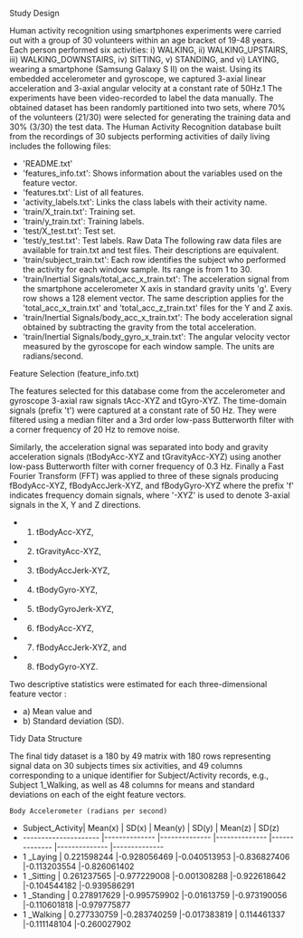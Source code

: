 Study Design

Human activity recognition using smartphones experiments were carried out with a group of 30 volunteers within an age bracket of 19-48 years. Each person performed six activities: i) WALKING, ii) WALKING_UPSTAIRS, iii) WALKING_DOWNSTAIRS, iv) SITTING, v) STANDING, and vi) LAYING, wearing a smartphone (Samsung Galaxy S II) on the waist. Using its embedded accelerometer and gyroscope, we captured 3-axial linear acceleration and 3-axial angular velocity at a constant rate of 50Hz.1
The experiments have been video-recorded to label the data manually. The obtained dataset has been randomly partitioned into two sets, where 70% of the volunteers (21/30) were selected for generating the training data and 30% (3/30) the test data. The Human Activity Recognition database built from the recordings of 30 subjects performing activities of daily living includes the following files:
- 'README.txt'
- 'features_info.txt': Shows information about the variables used on the feature vector.
- 'features.txt': List of all features.
- 'activity_labels.txt': Links the class labels with their activity name.
- 'train/X_train.txt': Training set.
- 'train/y_train.txt': Training labels.
- 'test/X_test.txt': Test set.
- 'test/y_test.txt': Test labels.
Raw Data
The following raw data files are available for train.txt and test files. Their descriptions are equivalent. 
- 'train/subject_train.txt': Each row identifies the subject who performed the activity for each window sample. Its range is from 1 to 30. 
- 'train/Inertial Signals/total_acc_x_train.txt': The acceleration signal from the smartphone accelerometer X axis in standard gravity units 'g'. Every row shows a 128 element vector. The same description applies for the 'total_acc_x_train.txt' and 'total_acc_z_train.txt' files for the Y and Z axis. 
- 'train/Inertial Signals/body_acc_x_train.txt': The body acceleration signal obtained by subtracting the gravity from the total acceleration. 
- 'train/Inertial Signals/body_gyro_x_train.txt': The angular velocity vector measured by the gyroscope for each window sample. The units are radians/second.
 
Feature Selection (feature_info.txt)

The features selected for this database come from the accelerometer and gyroscope 3-axial raw signals tAcc-XYZ and tGyro-XYZ. The time-domain signals (prefix 't') were captured at a constant rate of 50 Hz. They were filtered using a median filter and a 3rd order low-pass Butterworth filter with a corner frequency of 20 Hz to remove noise.  

Similarly, the acceleration signal was separated into body and gravity acceleration signals (tBodyAcc-XYZ and tGravityAcc-XYZ) using another low-pass Butterworth filter with corner frequency of 0.3 Hz. Finally a Fast Fourier Transform (FFT) was applied to three of these signals producing fBodyAcc-XYZ, fBodyAccJerk-XYZ, and fBodyGyro-XYZ  where the prefix  'f' indicates frequency domain signals, where '-XYZ' is used to denote 3-axial signals in the X, Y and Z directions.

- 1)	tBodyAcc-XYZ,
- 2)	tGravityAcc-XYZ,
- 3)	tBodyAccJerk-XYZ,
- 4)	tBodyGyro-XYZ,
- 5)	tBodyGyroJerk-XYZ,
- 6)	fBodyAcc-XYZ,
- 7)	fBodyAccJerk-XYZ, and
- 8)	fBodyGyro-XYZ.

Two descriptive statistics were estimated for each three-dimensional feature vector : 

- a)	Mean value and
- b)	Standard deviation (SD).

Tidy Data Structure

The final tidy dataset is a 180 by 49 matrix with 180 rows representing signal data on 30 subjects times six activities, and 49 columns corresponding to a unique identifier for Subject/Activity records, e.g., Subject 1_Walking, as well as 48 columns for means and standard deviations on each of the eight feature vectors.

 	Body Accelerometer (radians per second)
- Subject_Activity|	 Mean(x)     |	SD(x)       |	Mean(y)     |	SD(y)       |	Mean(z)     |	SD(z)
- --------------------- |--------------  |-------------- |-------------- |-------------- |-------------- |--------------
- 1 _Laying	            | 0.221598244	|-0.928056469	|-0.040513953	|-0.836827406	|-0.113203554	|-0.826061402
- 1 _Sitting            |	0.261237565	|-0.977229008	|-0.001308288	|-0.922618642	|-0.104544182	|-0.939586291
- 1 _Standing	          | 0.278917629	|-0.995759902	|-0.01613759	 |-0.973190056	|-0.110601818	|-0.979775877
- 1 _Walking	           | 0.277330759	|-0.283740259	|-0.017383819	| 0.114461337	|-0.111148104	|-0.260027902



